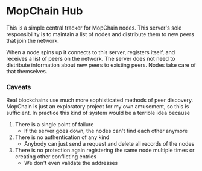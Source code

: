 # MopChain Hub

This is a simple central tracker for MopChain nodes. This server's sole responsibility is to maintain a list of nodes and distribute them to new peers that join the network.

When a node spins up it connects to this server, registers itself, and receives a list of peers on the network. The
server does not need to distribute information about new peers to existing peers. Nodes take care of that themselves.

### Caveats 

Real blockchains use much more sophisticated methods of peer discovery. MopChain is just an exploratory project for my own amusement, so this is sufficient. In practice this kind of system would be a terrible idea because

1. There is a single point of failure
    - If the server goes down, the nodes can't find each other anymore
2. There is no authentication of any kind
    - Anybody can just send a request and delete all records of the nodes
3. There is no protection again registering the same node multiple times or creating other conflicting entries
    - We don't even validate the addresses
